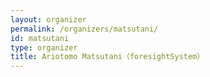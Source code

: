 ```yaml
---
layout: organizer
permalink: /organizers/matsutani/
id: matsutani
type: organizer
title: Ariotomo Matsutani（foresightSystem）
---
```

